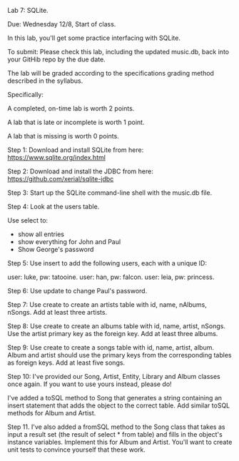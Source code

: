 Lab 7: SQLite.

Due: Wednesday 12/8, Start of class.

In this lab, you'll get some practice interfacing with SQLite.

To submit: Please check this lab, including the updated music.db, back into your GitHib repo by the due date.

The lab will be graded according to the specifications grading method described in the syllabus.

Specifically:

A completed, on-time lab is worth 2 points.

A lab that is late or incomplete is worth 1 point.

A lab that is missing is worth 0 points.


Step 1: Download and install SQLite from here: https://www.sqlite.org/index.html

Step 2: Download and install the JDBC from here: https://github.com/xerial/sqlite-jdbc

Step 3: Start up the SQLite command-line shell with the music.db file.

Step 4: Look at the users table. 

Use select to:
- show all entries
- show everything for John and Paul
- Show George's password

Step 5: Use insert to add the following users, each with a unique ID:

user: luke, pw: tatooine. user: han, pw: falcon. user: leia, pw: princess.  

Step 6: Use update to change Paul's password.

Step 7: Use create to create an artists table with id, name, nAlbums, nSongs. Add at least three artists.

Step 8: Use create to create an albums table with id, name, artist, nSongs. Use the artist primary key as the foreign key. Add at least three albums.

Step 9: Use create to create a songs table with id, name, artist, album. Album and artist should use the
primary keys from the corresponding tables as foreign keys. Add at least five songs.

Step 10: I've provided our Song, Artist, Entity, Library and Album classes once again. If you want to use yours instead, please do!

I've added a toSQL method to Song that generates a string containing an insert statement that adds the object to the correct table. Add similar toSQL methods for Album and Artist.

Step 11. I've also added a fromSQL method to the Song class that takes as input a result set (the result of select * from table) and fills in the object's instance variables. Implement this for Album and Artist. 
You'll want to create unit tests to convince yourself that these work.

